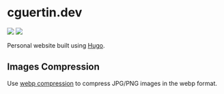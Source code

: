 # cguertin.dev

![](https://github.com/cguertin14/cguertin.dev/workflows/ci/badge.svg)
![](https://img.shields.io/docker/pulls/cguertz/cguertin.dev.svg)

Personal website built using [Hugo](https://gohugo.io).

## Images Compression

Use [webp compression](https://compress-or-die.com/webp) to compress JPG/PNG images in the webp format.